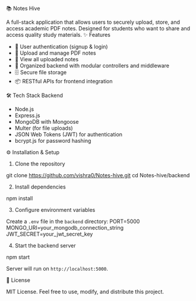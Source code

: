 📚 Notes Hive

A full-stack application that allows users to securely upload, store, and access academic PDF notes. Designed for students who want to share and access quality study materials.
✨ Features
* 🔐 User authentication (signup & login)
* 📁 Upload and manage PDF notes
* 📄 View all uploaded notes
* 🧾 Organized backend with modular controllers and middleware
* 🗄️ Secure file storage
* 📦 RESTful APIs for frontend integration

🛠️ Tech Stack
Backend

* Node.js
* Express.js
* MongoDB with Mongoose
* Multer (for file uploads)
* JSON Web Tokens (JWT) for authentication
* bcrypt.js for password hashing

⚙️ Installation & Setup
1. Clone the repository

git clone https://github.com/vishra0/Notes-hive.git
cd Notes-hive/backend

 2. Install dependencies

npm install

3. Configure environment variables

Create a `.env` file in the `backend` directory:
PORT=5000
MONGO_URI=your_mongodb_connection_string
JWT_SECRET=your_jwt_secret_key

4. Start the backend server

npm start

Server will run on `http://localhost:5000`.

📄 License

MIT License. Feel free to use, modify, and distribute this project.

